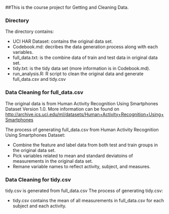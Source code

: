 ##This is the course project for Getting and Cleaning Data.

### Directory
The directory contains:
+	UCI HAR Dataset: contains the original data set.
+	Codebook.md: decribes the data generation process along with each variables.
+	full_data.txt: is the combine data of train and test data in original data set. 
+	tidy.txt: is the tidy data set (more information is in Codebook.md).
+	run_analysis.R: R script to clean the original data and generate full_data.csv and tidy.csv



### Data Cleaning for full_data.csv

The original data is from Human Activity Recognition Using Smartphones Dataset Version 1.0. More information can be found on http://archive.ics.uci.edu/ml/datasets/Human+Activity+Recognition+Using+Smartphones

The process of generating full_data.csv from Human Activity Recognition Using Smartphones Dataset:
+	Combine the feature and label data from both test and train groups in the original data set.
+	Pick variables related to mean and standard deviatoins of measurements in the original data set.
+	Remane variable names to reflect activity, subject, and measures. 

### Data Cleaning for tidy.csv
tidy.csv is generated from full_data.csv
The process of generating tidy.csv:
+	tidy.csv contains the mean of all measurements in full_data.csv for each subject and each activity.
